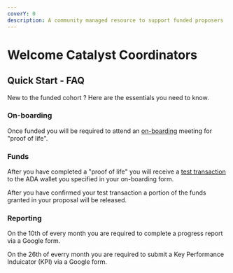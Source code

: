 ```yaml
---
coverY: 0
description: A community managed resource to support funded proposers
---
```


# Welcome Catalyst Coordinators

## Quick Start - FAQ

New to the funded cohort ? Here are the essentials you need to know.

### On-boarding

Once funded you will be required to attend an [on-boarding](coordinator-processes/onboarding.md) meeting for "proof of life".

### Funds

After you have completed a "proof of life" you will receive a [test transaction](https://quality-assurance-dao.gitbook.io/catalyst-coordinator/coordinator-processes/funds#test-transactions) to the ADA wallet you specified in your on-boarding form.

After you have confirmed your test transaction a portion of the funds granted in your proposal will be released.

### Reporting

On the 10th of every month you are required to complete a progress report via a Google form.

On the 26th of everry month you are required to submit a Key Performance Induicator (KPI) via a Google form.





###
